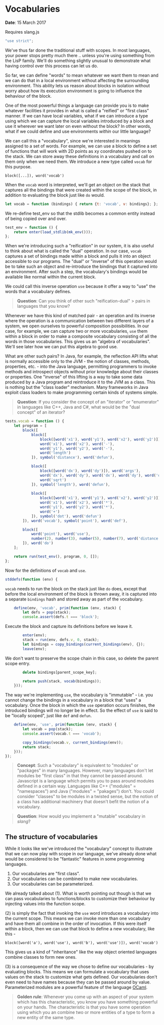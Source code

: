 # Vocabularies
**Date**: 15 March 2017

Requires slang.js
```js
"use strict";

```
We've thus far done the traditional stuff with scopes. In most languages,
your power stops pretty much there .. unless you're using something from
the LisP family. We'll do something slightly unusual to demonstrate what
having control over this process can let us do. 

So far, we can define "words" to mean whatever we want them to mean
and we can do that in a local environment without affecting the surrounding
environment. This ability lets us reason about blocks in isolation without
worry about how its execution environment is going to influence the
behaviour of the block.

One of the most powerful things a language can provide you is to make
whatever facilities it provides in what is called a "reified" or "first class"
manner. If we can have local variables, what if we can introduce a type
using which we can capture the local variables introduced by a block and
use it wherever we want later on even without the block? In other words,
what if we could define and use environments *within* our little language?

We can call this a "vocabulary", since we're interested in meanings assigned
to a set of words. For example, we can use a block to define a set of
functions that will work with 2D points as xy coordinates pushed on to the
stack. We can store away these definitions in a vocabulary and call on them
only when we need them. We introduce a new type called `vocab` for this
purpose.

```
block([...]), word('vocab')
```

When the `vocab` word is interpreted, we'll get an object on the stack
that captures all the bindings that were created within the scope of
the block, in addition to evaluating the block just like `do` would.

```js
let vocab = function (bindings) { return {t: 'vocab', v: bindings}; };

```
We re-define test_env so that the stdlib becomes a common entity instead
of being copied over and over.
```js
test_env = function () {
    return enter(load_stdlib(mk_env()));
};

```
When we're introducing such a "reification" in our system, it is also useful
to think about what is called the "dual" operation. In our case, `vocab`
captures a set of bindings made within a block and pulls it into an object
accessible to our programs. The "dual" or "inverse" of this operation would
be to take such an object and re-introduce the bindings that it captured
into an environment. After such a step, the vocabulary's bindings would be
available like normal within the current block.

We could call this inverse operation `use` because it offer a way to "use"
the words that a vocabulary defines.

> **Question**: Can you think of other such "reification-dual" > pairs in
languages that you know?

Whenever we have this kind of matched pair - an operation and its inverse
where the operation is a communication between two different layers of a
system, we open ourselves to powerful composition possibilities. In our
case, for example, we can capture two or more vocabularies, `use` them
within a block in order to make a composite vocabulary consisting of all the
words in those vocabularies. This gives us an "algebra of vocabularies".
We'll see later how we can put this algebra to good use.

What are other such pairs? In Java, for example, the reflection API lifts
what is normally accessible only to the JVM - the notion of classes,
methods, properties, etc. - into the Java language, permitting programmers
to invoke methods and introspect objects without prior knowledge about their
classes or properties. One "inverse" of this lifting is a way to take some
data produced by a Java program and reintroduce it to the JVM as a class.
This is nothing but the "class loader" mechanism. Many frameworks in Java
exploit class loaders to make programming certain kinds of systems simple.

> **Question**: If you consider the concept of an "iterator" or "enumerator"
> in languages like C++, Java and C#, what would be the "dual concept"
> of an iterator?

```js
tests.vocab = function () {
    let program = [
        block([
            block([
                block([word('x1'), word('y1'), word('x2'), word('y2')]), word('args'),
                word('x1'), word('x2'), word('-'),
                word('y1'), word('y2'), word('-'),
                word('length')
            ]), symbol('distance'), word('defun'),

            block([
                block([word('dx'), word('dy')]), word('args'),
                word('dx'), word('dy'), word('dx'), word('dy'), word('dot'),
                word('sqrt')
            ]), symbol('length'), word('defun'),
            
            block([
                block([word('x1'), word('y1'), word('x2'), word('y2')]), word('args'),
                word('x1'), word('x2'), word('*'),
                word('y1'), word('y2'), word('*'),
                word('+')
            ]), symbol('dot'), word('defun')
        ]), word('vocab'), symbol('point'), word('def'),

        block([
            word('point'), word('use'),
            number(2), number(3), number(5), number(7), word('distance')
        ]), word('do')
    ];

    return run(test_env(), program, 0, []);
};

```
Now for the definitions of `vocab` and `use`.
```js
stddefs(function (env) {
```
`vocab` needs to run the block on the stack just like
`do` does, except that before the local environment of the
block is thrown away, it is captured into a separate `bindings`
hash and stored away as part of the vocabulary.
```js
    define(env, 'vocab', prim(function (env, stack) {
        let defs = pop(stack);
        console.assert(defs.t === 'block');

```
Execute the block and capture its definitions before
we leave it.
```js
        enter(env);
        stack = run(env, defs.v, 0, stack);
        let bindings = copy_bindings(current_bindings(env), {});
        leave(env);

```
We don't want to preserve the scope chain in this case, so
delete the parent scope entry.
```js
        delete bindings[parent_scope_key];

        return push(stack, vocab(bindings));
    }));

```
The way we're implementing `use`, the vocabulary is
"immutable" - i.e. you cannot change the bindings
in a vocabulary in a block that "uses" a vocabulary.
Once the block in which the `use` operation occurs
finishes, the introduced bindings will no longer be
in effect. So the effect of `use` is said to be 
"locally scoped", just like `def` and `defun`.
```js
    define(env, 'use', prim(function (env, stack) {
        let vocab = pop(stack);
        console.assert(vocab.t === 'vocab');

        copy_bindings(vocab.v, current_bindings(env));
        return stack;
    }));
});

```
> **Concept**: Such a "vocabulary" is equivalent to "modules" or "packages" in
> many languages. However, many languages don't let modules be "first class"
> in that they cannot be passed around. Javascript is a language which permits
> you to pass around modules defined in a certain way. Languages like C++
> ("modules" = "namespaces") and Java ("modules" = "pakages") don't. You could
> consider "classes" to be modules in a twisted sense, but the notion of a
> class has additional machinery that doesn't befit the notion of a
> vocabulary.


> **Question**: How would you implement a "mutable" vocabulary in *slang*?

## The structure of vocabularies

While it looks like we've introduced the "vocabulary" concept to illustrate
that we can now play with scope in our language, we've already done what would
be considered to be "fantastic" features in some programming languages.

1. Our vocabularies are "first class".
2. Our vocabularies can be combined to make new vocabularies.
3. Our vocabularies can be parameterized.

We already talked about (1). What is worth pointing out though is that we can
pass vocabularies to functions/blocks to customize their behaviour by injecting
values into the function scope.

(2) is simply the fact that invoking the `use` word introduces a vocabulary into
the current scope. This means we can invoke more than one vocabulary and have them
all combine in the order of invocation. If this were itself within a block, then
we can use that block to define a new vocabulary, like this -

```
block([word('a'), word('use'), word('b'), word('use')]), word('vocab')
```

This gives us a kind of "inheritance" like the way object oriented languages
combine classes to form new ones. 

(3) is a consequence of the way we chose to define our vocabularies - by 
evaluating blocks. This means we can formulate a vocabulary that uses
values on the stack to customize what gets defined. Our vocabularies don't
even need to have names because they can be passed around by value. Parameterized
modules are a powerful feature of the language [OCaml].

[OCaml]: https://ocaml.org/

> **Golden rule**: Whenever you come up with an aspect of your
> system which has this characteristic, you know you have 
> something powerful on your hands. The characteristic is that
> you have some operation using which you an combine two or
> more entities of a type to form a new entity of the same type.



